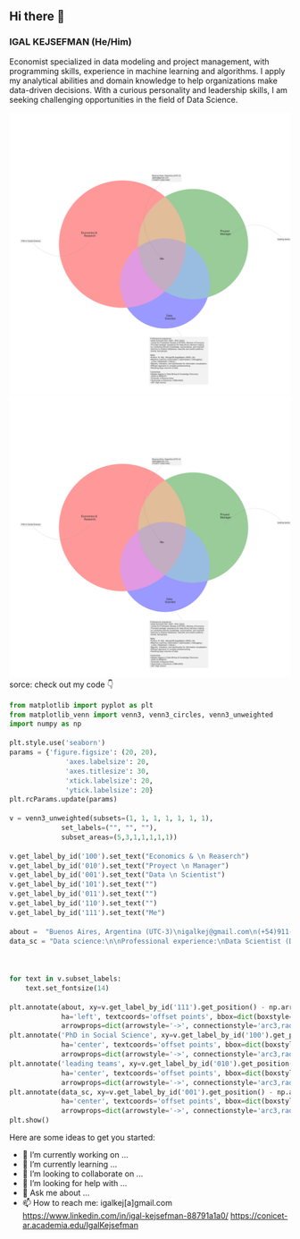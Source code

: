 ## Hi there 👋

### IGAL KEJSEFMAN (He/Him)
Economist specialized in data modeling and project management, with programming skills, experience in machine learning and
algorithms. I apply my analytical abilities and domain knowledge to help organizations make data-driven decisions. With a curious
personality and leadership skills, I am seeking challenging opportunities in the field of Data Science.


![](https://github.com/igalkej/igalkej/blob/main/aboutme2023tr2.png#gh-light-mode-only)
![](https://github.com/igalkej/igalkej/blob/main/aboutme2023tr1_dark.png#gh-dark-mode-only)
sorce: check out my code 👇


```python 
from matplotlib import pyplot as plt
from matplotlib_venn import venn3, venn3_circles, venn3_unweighted
import numpy as np

plt.style.use('seaborn')
params = {'figure.figsize': (20, 20),
              'axes.labelsize': 20,
              'axes.titlesize': 30,
              'xtick.labelsize': 20,
              'ytick.labelsize': 20}
plt.rcParams.update(params)

v = venn3_unweighted(subsets=(1, 1, 1, 1, 1, 1, 1),
             set_labels=("", "", ""),
             subset_areas=(5,3,1,1,1,1,1))

v.get_label_by_id('100').set_text("Economics & \n Reaserch")
v.get_label_by_id('010').set_text("Proyect \n Manager")
v.get_label_by_id('001').set_text("Data \n Scientist")
v.get_label_by_id('101').set_text("")
v.get_label_by_id('011').set_text("")
v.get_label_by_id('110').set_text("")
v.get_label_by_id('111').set_text("Me")

about =  "Buenos Aires, Argentina (UTC-3)\nigalkej@gmail.com\n(+54)911-3262-5462"
data_sc = "Data science:\n\nProfessional experience:\nData Scientist (DIC 2020 - NOV 2022)\nCenter for Production Studies (CEPXXI)Ministry of Economy"



for text in v.subset_labels:
    text.set_fontsize(14)

plt.annotate(about, xy=v.get_label_by_id('111').get_position() - np.array([0, 0.0]), xytext=(-50,400),
             ha='left', textcoords='offset points', bbox=dict(boxstyle='round,pad=0.5', fc='gray', alpha=0.1),
             arrowprops=dict(arrowstyle='->', connectionstyle='arc3,rad=0.5',color='gray'))
plt.annotate('PhD in Social Science', xy=v.get_label_by_id('100').get_position() - np.array([0, 0.05]), xytext=(-300,0),
             ha='center', textcoords='offset points', bbox=dict(boxstyle='round,pad=0.5', fc='gray', alpha=0.1),
             arrowprops=dict(arrowstyle='->', connectionstyle='arc3,rad=0.5',color='gray'))
plt.annotate('leading teams', xy=v.get_label_by_id('010').get_position() - np.array([0, 0.05]), xytext=(300,0),
             ha='center', textcoords='offset points', bbox=dict(boxstyle='round,pad=0.5', fc='gray', alpha=0.1),
             arrowprops=dict(arrowstyle='->', connectionstyle='arc3,rad=0.5',color='gray'))
plt.annotate(data_sc, xy=v.get_label_by_id('001').get_position() - np.array([0, 0.05]), xytext=(-70,-70),
             ha='center', textcoords='offset points', bbox=dict(boxstyle='round,pad=0.5', fc='gray', alpha=0.1),
             arrowprops=dict(arrowstyle='->', connectionstyle='arc3,rad=0.5',color='gray'))
plt.show()
```
Here are some ideas to get you started:

- 🔭 I’m currently working on ...
- 🌱 I’m currently learning ...
- 👯 I’m looking to collaborate on ...
- 🤔 I’m looking for help with ...
- 💬 Ask me about ...
- 📫 How to reach me:
igalkej[a]gmail.com
https://www.linkedin.com/in/igal-kejsefman-88791a1a0/
https://conicet-ar.academia.edu/IgalKejsefman

